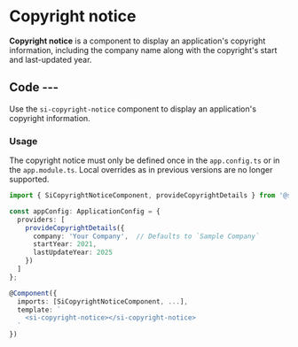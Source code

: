 # Copyright notice

**Copyright notice** is a component to display an application's copyright information,
including the company name along with the copyright's start and last-updated year.

## Code ---

Use the `si-copyright-notice` component to display an application's copyright information.

### Usage

The copyright notice must only be defined once in the `app.config.ts` or in the `app.module.ts`.
Local overrides as in previous versions are no longer supported.

```ts
import { SiCopyrightNoticeComponent, provideCopyrightDetails } from '@siemens/element-ng/copyright-notice';

const appConfig: ApplicationConfig = {
  providers: [
    provideCopyrightDetails({ 
      company: 'Your Company',  // Defaults to `Sample Company`
      startYear: 2021,
      lastUpdateYear: 2025
    })
  ]
};

@Component({
  imports: [SiCopyrightNoticeComponent, ...],
  template: `
    <si-copyright-notice></si-copyright-notice>
  `
})
```

<si-docs-component example="si-copyright-notice/si-copyright-notice"></si-docs-component>

<si-docs-api component="SiCopyrightNoticeComponent"></si-docs-api>

<si-docs-types></si-docs-types>
